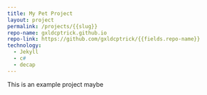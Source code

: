 ```yaml
---
title: My Pet Project
layout: project
permalink: /projects/{{slug}}
repo-name: gxldcptrick.github.io
repo-link: https://github.com/gxldcptrick/{{fields.repo-name}}
technology:
  - Jekyll
  - c#
  - decap
---
```

This is an example project maybe
